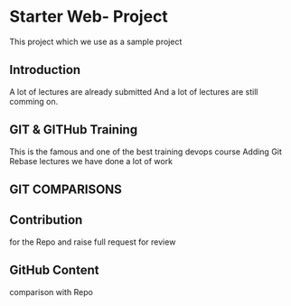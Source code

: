 # Starter Web- Project
This project which we use as a sample project


## Introduction
A lot of lectures are already submitted
And a lot of lectures are still comming on.

## GIT & GITHub Training
This is the famous and one of the best training devops course
Adding Git Rebase lectures we have done a lot of work
## GIT COMPARISONS

## Contribution
for the Repo and raise full request for review

## GitHub Content
comparison with Repo
